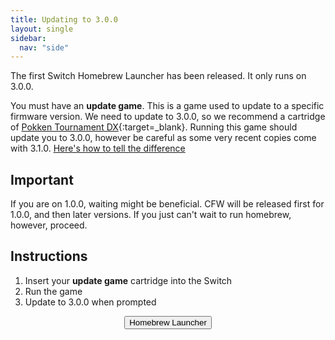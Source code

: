 ```yaml
---
title: Updating to 3.0.0
layout: single
sidebar:
  nav: "side"
---
```


The first Switch Homebrew Launcher has been released. It only runs on 3.0.0.

You must have an **update game**. This is a game used to update to a specific firmware version. We need to update to 3.0.0, so we recommend a cartridge of [Pokken Tournament DX](https://www.amazon.com/s/ref=nb_sb_noss?field-keywords=Pokken+Tournament+DX){:target=_blank}. Running this game should update you to 3.0.0, however be careful as some very recent copies come with 3.1.0. [Here's how to tell the difference](/more/pokken-tournament-dx)

## Important

If you are on 1.0.0, waiting might be beneficial. CFW will be released first for 1.0.0, and then later versions. If you just can't wait to run homebrew, however, proceed.

## Instructions

1. Insert your **update game** cartridge into the Switch
2. Run the game
3. Update to 3.0.0 when prompted

<center><a href="/guide/homebrew-launcher"><button class="btn btn--light-outline">Homebrew Launcher</button></a></center>
